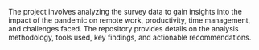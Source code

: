 The project involves analyzing the survey data to gain insights into the impact of the pandemic on remote work, productivity, time management, and challenges faced. The repository provides details on the analysis methodology, tools used, key findings, and actionable recommendations.
